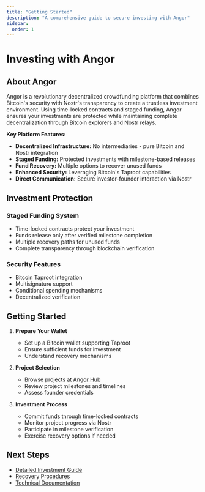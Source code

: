 ```yaml
---
title: "Getting Started"
description: "A comprehensive guide to secure investing with Angor"
sidebar:
  order: 1
---
```


# Investing with Angor

## About Angor

Angor is a revolutionary decentralized crowdfunding platform that combines Bitcoin's security with Nostr's transparency to create a trustless investment environment. Using time-locked contracts and staged funding, Angor ensures your investments are protected while maintaining complete decentralization through Bitcoin explorers and Nostr relays.

**Key Platform Features:**

- **Decentralized Infrastructure:** No intermediaries - pure Bitcoin and Nostr integration
- **Staged Funding:** Protected investments with milestone-based releases
- **Fund Recovery:** Multiple options to recover unused funds
- **Enhanced Security:** Leveraging Bitcoin's Taproot capabilities
- **Direct Communication:** Secure investor-founder interaction via Nostr

## Investment Protection

### Staged Funding System
- Time-locked contracts protect your investment
- Funds release only after verified milestone completion
- Multiple recovery paths for unused funds
- Complete transparency through blockchain verification

### Security Features
- Bitcoin Taproot integration
- Multisignature support
- Conditional spending mechanisms
- Decentralized verification

## Getting Started

1. **Prepare Your Wallet**
   - Set up a Bitcoin wallet supporting Taproot
   - Ensure sufficient funds for investment
   - Understand recovery mechanisms

2. **Project Selection**
   - Browse projects at [Angor Hub](https://hub.angor.io)
   - Review project milestones and timelines
   - Assess founder credentials

3. **Investment Process**
   - Commit funds through time-locked contracts
   - Monitor project progress via Nostr
   - Participate in milestone verification
   - Exercise recovery options if needed

## Next Steps

- [Detailed Investment Guide](./investing-process)
- [Recovery Procedures](./recovery-options)
- [Technical Documentation](./technical-guides)
